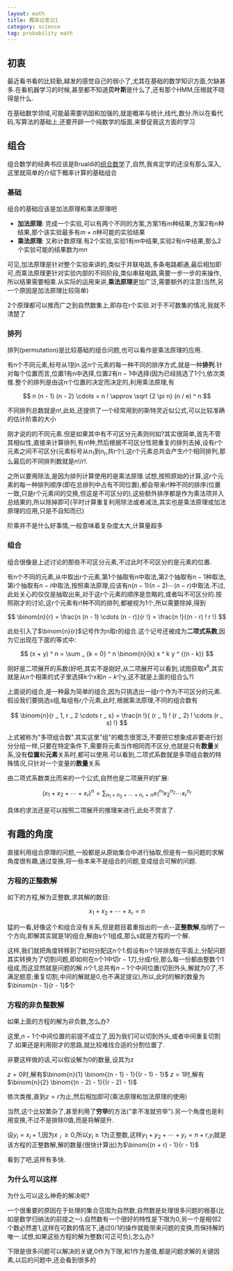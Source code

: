 ```yaml
---
layout: math
title: 概率论笔记1
category: science
tag: probability math
---
```


## 初衷

最近看书看的比较勤,越发的感觉自己的弱小了,尤其在基础的数学知识方面,欠缺甚多.在看机器学习的时候,甚至都不知道**贝叶斯**是什么了,还有那个HMM,压根就不晓得是什么.

在基础数学领域,可能最需要巩固和加强的,就是概率与统计,线代,数分.所以在看代码,写算法的基础上,还要开辟一个纯数学的版面,来督促我这方面的学习

## 组合

组合数学的经典书应该是Brualdi的[组合数学][Introdutory Combinatorics]了,自然,我肯定学的还没有那么深入,这里就简单的介绍下概率计算的基础组合

### 基础

组合的基础应该是加法原理和乘法原理吧

* **加法原理**: 完成一个实验,可以有两个不同的方案,方案1有m种结果,方案2有n种结果,那个该实验最多有$m + n$种可能的实验结果
* **乘法原理**: 又称计数原理.有2个实验,实验1有m中结果,实验2有n中结果,那么2个实验可能的结果数为$m n$

可见,加法原理是针对整个实验来讲的,类似于并联电路,多条电路都通,最后相加即可,而乘法原理更针对实验内部的不同阶段,类似串联电路,需要一步一步的来操作,所以结果需要相乘.从实际的运用来讲,**乘法原理**更加广泛,需要额外的注意(当然,另一个原因是加法原理比较简单)

2个原理都可以推而广之到自然数集上,即存在r个实验.对于不可数集的情况,我就不清楚了

### 排列

排列(permutation)是比较基础的组合问题,也可以看作是乘法原理的应用.

有n个不同元素,标号从1到n.这n个元素的每一种不同的排序方式,就是一种**排列**.针对每个位置而言,位置1有n中选择,位置2有$n - 1$中选择(因为已经挑选了1个),依次类推.整个的排列是由这n个位置的决定而决定的,利用乘法原理,有

$$
n (n - 1) (n - 2) \cdots = n ! \approx \sqrt {2 \pi n} (n / e) ^ n
$$

不同排列总数就是$n !$,此处,还提供了一个经常用到的斯特灵近似公式,可以比较准确的估计阶乘的大小

刚才说的的不同元素.但是如果其中有不可区分元素则何如?其实很简单,首先不管其相似性,直接来计算排列,有$n !$种,然后根据不可区分性把重复的排列去掉,设有$r$个元素之间不可区分(元素标号从$n _ 1$到$n _ r$,共r个),这r个元素总共会产生$r !$个相同排列,那么最后的不同排列数就是$n ! / r !$.

之所以要用除法,是因为排列计算使用的是乘法原理.试想,按照原始的计算,这r个元素的每一种排列顺序(即在总排列中占有不同位置),都会带来$r !$种不同的排序(位置一致,只是r个元素间的交换,但这是不可区分的),这些额外排序都是作为乘法项并入总结果的,所以除掉即可(平时计算重复利用除法或者减法,其实也是乘法原理或加法原理的应用,只是不自知而已)

阶乘并不是什么好事情,一般意味着复杂度太大,计算量超多

### 组合

组合很像是上述讨论的那些不可区分元素,不过此时不可区分的是元素的位置.

有n个不同的元素,从中取出r个元素,第1个抽取有n中取法,第2个抽取有$n - 1$种取法,第i个抽取有$n - i$中取法,按照乘法原理,应该有$n (n - 1) (n - 2) \cdots (n - r)$中取法.不过,此处关心的仅仅是抽取出来,对于这r个元素的顺序是忽略的,或者叫不可区分的.按照刚才的讨论,这r个元素有$r !$种不同的排列,都被视为1个,所以需要除掉,得到

$$
\binom{n}{r} = \frac{n (n - 1) \cdots (n - r)}{r !} = \frac{n !}{(n - r) ! r !}
$$

此处引入了$\binom{n}{r}$记号作为n取r的组合.这个记号还被成为**二项式系数**,因为它出现在下面的等式中:

$$
(x + y) ^ n = \sum _ {k = 0} ^ n \binom{n}{k} x ^ k y ^ {(n - k)}
$$

刚好是二项展开的系数(好吧,其实不是刚好,从二项展开可以看到,试图获取$x ^ k$,其实就是从n个相乘的式子里选择k个x和$n - k$个y,这不就是上面的组合么?)

上面说的组合,是一种最为简单的组合,因为只挑选出一组r个作为不可区分的元素.假设我们要挑选s组,每组有$r_i$个元素,此时,根据乘法原理,不同的组合数有

$$
\binom{n}{r _ 1, r _ 2 \cdots r _ s} = \frac{n !}{ (r _ 1) ! (r _ 2) ! \cdots (r _ s) !}
$$

上式被称为"多项组合数".其实这里"组"的概念很宽泛,不要把它想象成非要进行划分分组一样,只要在特定条件下,需要将元素当作相同而不区分,也就是只有**数量**关系,没有**位置**和**元素**关系时,都可以使用.可以看到,二项式系数就是多项组合数的特殊情况,只针对一个变量的**数量**关系

由二项式系数类比而来的一个公式,自然也是二项展开的扩展:

$$
(x _ 1 + x _ 2 + \cdots + x _ r) ^ n = \sum _ {n _ 1 + n _ 2 + \cdots + n _ r = n} {x _ 1} ^ {n _ 1} {x _ 2} ^ {n _ 2} \cdots {x _ r} ^ {n _ r}
$$

具体的求法还是可以按照二项展开的推理来进行,此处不赘言了.

## 有趣的角度

直接利用组合原理的问题,一般都是从原始集合中进行抽取,但是有一些问题的求解角度很有趣,通过变换,将一些本来不是组合的问题,变成组合可解的问题.

### 方程的正整数解

如下的方程,解为正整数,求其解的数目:

$$
x _ 1 + x _ 2 + \cdots + x _ r = n
$$

猛的一看,好像这个和组合没有关系,但是题目着重指出的一点--**正整数解**,指明了一个方向,即解其实就是1的组合,解由s个1组成,那么s就是方程的一个解.

这样,我们就把角度转移到了如何分配这n个1.假设有n个1并排放在平面上,分配问题其实转换为了切割问题,即如何在n个1中切$r - 1$刀,分成r份,那么每一份都由整数个1组成,而这显然就是问题的解.n个1,总共有$n - 1$个中间位置(切到外头,解就为0了,不满足题意;重复切割,中间的解就是0,也不满足提议),所以,此时的解的数量为$\binom{n - 1}{r - 1}$个

### 方程的非负整数解

如果上面的方程的解为非负数,怎么办?

这里,$n - 1$个中间位置的前提不成立了,因为我们可以切到外头,或者中间重复切割了.如果还是利用刚才的思路,就比较难找合适的分割位置了.

非要这样做的话,可以假设解为0的数量,设其为z

$z = 0$时,解有$\binom{n}{1} \binom{(n - 1) - 1}{(r - 1) - 1}$
$z = 1$时,解有$\binom{n}{2} \binom{(n - 2) - 1}{(r - 2) - 1}$

依次类推,直到$z = r$为止,然后相加即可(乘法原理和加法原理的使用)

当然,这个比较繁杂了,甚至利用了**穷举**的方法("拿不准就穷举").另一个角度也是利用变换,不过不是排除0值,而是将解提升.

设$y _ i = x _ i + 1$,因为$x _ ｉ\geq 0$,所以$y _ i \geq 1$为正整数,这样$y _ 1 + y _ 2 + \cdots + y _ r = n + r$,$y _ i$就是该方程的正整数解,解的数量(很快计算出)为$\binom{(n + r) - 1}{r - 1}$

看到了吧,这样有多快.

### 为什么可以这样

为什么可以这么神奇的解决呢?

一个很重要的原因在于处理的集合范围为自然数,自然数是处理很多问题的根基(比如是数学归纳法的前提之一).自然数有一个很好的特性是下限为0,另一个是相邻2个数必然差1,这样在可数的情况下,通过0/1的操作就能带来问题的变换,而保持解的唯一.试想,如果这些方程的解为整数(可正可负),怎么办?

下限是很多问题可以解决的关键,0作为下限,和1作为差值,都是问题求解的关键因素,以后的问题中,还会看到很多的

[Introdutory Combinatorics]: http://book.douban.com/subject/1231452/
